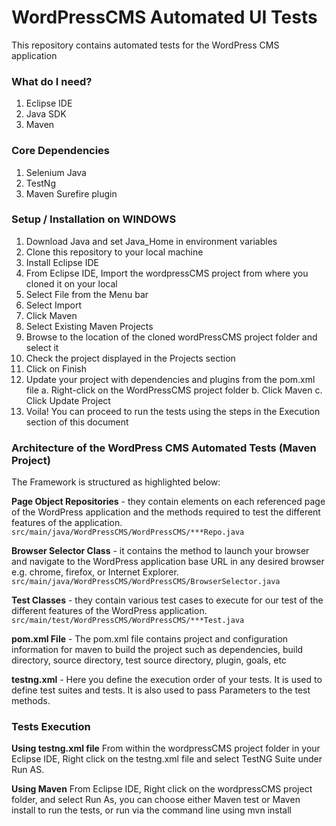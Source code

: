 # WordPressCMS Automated UI Tests
This repository contains automated tests for the WordPress CMS application

### What do I need?
1. Eclipse IDE
2. Java SDK
3. Maven

### Core Dependencies
1. Selenium Java
2. TestNg
3. Maven Surefire plugin

### Setup / Installation on WINDOWS
1. Download Java and set Java_Home in environment variables
2. Clone this repository to your local machine
3. Install Eclipse IDE
4. From Eclipse IDE, Import the wordpressCMS project from where you cloned it on your local
5. Select File from the Menu bar
6. Select Import
7. Click Maven
8. Select Existing Maven Projects
9. Browse to the location of the cloned wordPressCMS project folder and select it
10. Check the project displayed in the Projects section
11. Click on Finish
12. Update your project with dependencies and plugins from the pom.xml file
a. Right-click on the WordPressCMS project folder 
b. Click Maven 
c. Click Update Project
13. Voila! You can proceed to run the tests using the steps in the Execution section of this document

### Architecture of the WordPress CMS Automated Tests (Maven Project)
The Framework is structured as highlighted below:

**Page Object Repositories** - they contain elements on each referenced page of the WordPress application and the methods required to test the different features of the application.
`src/main/java/WordPressCMS/WordPressCMS/***Repo.java`

**Browser Selector Class** - it contains the method to launch your browser and navigate to the WordPress application base URL in any desired browser e.g. chrome, firefox, or Internet Explorer.
`src/main/java/WordPressCMS/WordPressCMS/BrowserSelector.java`

**Test Classes** - they contain various test cases to execute for our test of the different features of the WordPress application. 
`src/main/test/WordPressCMS/WordPressCMS/***Test.java`

**pom.xml File** - The pom.xml file contains project and configuration information for maven to build the project such as dependencies, build directory, source directory, test source directory, plugin, goals, etc

**testng.xml** - Here you define the execution order of your tests. It is used to define test suites and tests. It is also used to pass Parameters to the test methods.

### Tests Execution
**Using testng.xml file**
From within the wordpressCMS project folder in your Eclipse IDE, Right click on the testng.xml file and select TestNG Suite under Run AS.

**Using Maven**
From Eclipse IDE, Right click on the wordpressCMS project folder, and select Run As, you can choose either Maven test or Maven install to run the tests, or run via the command line using mvn install

